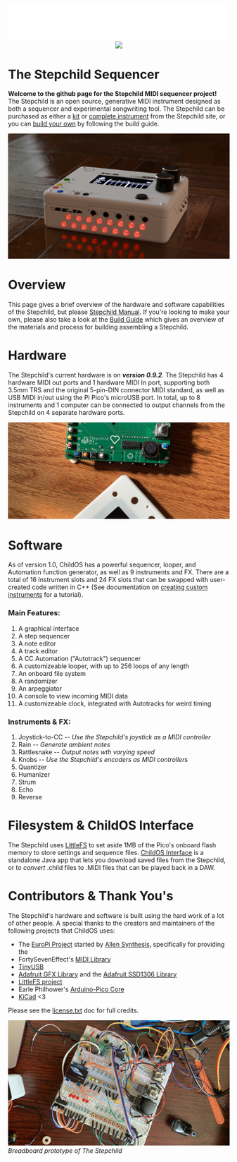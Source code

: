 <!-- ![Gif of the Stepchild Rotating](readme/stepchild.gif) -->

<p align="center">
</p>

<p align="center">
<img src = "readme/cursive.png">
<img src="manual/images/stepchild.gif">
</p>

<!-- intro -->
# The Stepchild Sequencer
  
**Welcome to the github page for the Stepchild MIDI sequencer project!** The Stepchild is an open source, generative MIDI instrument designed as both a sequencer and experimental songwriting tool. The Stepchild can be purchased as either a [kit]() or [complete instrument]() from the Stepchild site, or you can [build your own]() by following the build guide.

![Render of The Stepchild](readme/opaque.png)

<!-- links to social media, reddit, website -->
<!-- capabilities -->
# Overview
This page gives a brief overview of the hardware and software capabilities of the Stepchild, but please [Stepchild Manual](manual/manual.md). If you're looking to make your own, please also take a look at the [Build Guide]() which gives an overview of the materials and process for building assembling a Stepchild.

# Hardware
The Stepchild's current hardware is on ***version 0.9.2***.
The Stepchild has 4 hardware MIDI out ports and 1 hardware MIDI In port, supporting both 3.5mm TRS and the original 5-pin-DIN connector MIDI standard, as well as USB MIDI in/out using the Pi Pico's microUSB port. In total, up to 8 instruments and 1 computer can be connected to output channels from the Stepchild on 4 separate hardware ports.

![Image](readme/stepchild_disassembled.jpg)

<!-- ![Image of the stepchild](readme/stepchild_assembly.jpg) -->

# Software
As of version 1.0, ChildOS has a powerful sequencer, looper, and Automation function generator, as well as 9 instruments and FX. There are a total of 16 Instrument slots and 24 FX slots that can be swapped with user-created code written in C++ (See documentation on [creating custom instruments]() for a tutorial).



### Main Features:
1. A graphical interface
2. A step sequencer
3. A note editor
4. A track editor
5. A CC Automation ("Autotrack") sequencer
6. A customizeable looper, with up to 256 loops of any length
7. An onboard file system
8. A randomizer
9. An arpeggiator
10. A console to view incoming MIDI data
11. A customizeable clock, integrated with Autotracks for weird timing

### Instruments & FX:
1. Joystick-to-CC -- <i>Use the Stepchild's joystick as a MIDI controller</i>
2. Rain           -- <i>Generate ambient notes</i>
3. Rattlesnake    -- <i>Output notes wth varying speed</i>
4. Knobs          -- <i>Use the Stepchild's encoders as MIDI controllers</i>
5. Quantizer
6. Humanizer
7. Strum
8. Echo
9. Reverse

# Filesystem & ChildOS Interface

The Stepchild uses [LittleFS]() to set aside 1MB of the Pico's onboard flash memory to store settings and sequence files. [ChildOS Interface](https://github.com/alexlafetra/childOSInterface) is a standalone Java app that lets you download saved files from the Stepchild, or to <i>convert</i> .child files to .MIDI files that can be played back in a DAW. 

# Contributors & Thank You's
<!-- libraries childOS relies on -->
The Stepchild's hardware and software is built using the hard work of a lot of other people. A special thanks to the creators and maintainers of the following projects that ChildOS uses:

 * The [EuroPi Project](https://github.com/Allen-Synthesis/EuroPi) started by [Allen Synthesis](https://www.allensynthesis.co.uk/index.html), specifically for providing the 
 * FortySevenEffect's [MIDI Library](https://github.com/FortySevenEffects/arduino_midi_library)
 * [TinyUSB](https://github.com/hathach/tinyusb)
 * [Adafruit GFX Library](https://github.com/adafruit/Adafruit-GFX-Library) and the [Adafruit SSD1306 Library](https://github.com/adafruit/Adafruit_SSD1306)
 * [LittleFS project](https://github.com/littlefs-project/littlefs)
 * Earle Philhower's [Arduino-Pico Core](https://github.com/earlephilhower/arduino-pico)
 * [KiCad](https://www.kicad.org/) <3

 Please see the [license.txt]() doc for full credits.

 ![](readme/prototype.jpeg)
*Breadboard prototype of The Stepchild*

